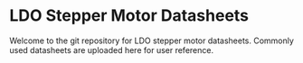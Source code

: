 # LDO Stepper Motor Datasheets  
Welcome to the git repository for LDO stepper motor datasheets. Commonly used datasheets are uploaded here for user reference.
